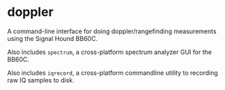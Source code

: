 # doppler
A command-line interface for doing doppler/rangefinding measurements using the Signal Hound BB60C.

Also includes `spectrum`, a cross-platform spectrum analyzer GUI for the BB60C.

Also includes `iqrecord`, a cross-platform commandline utility to recording raw IQ samples to disk.
